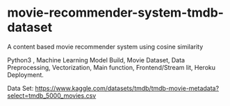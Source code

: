 # movie-recommender-system-tmdb-dataset
A content based movie recommender system using cosine similarity


Python3 , Machine Learning Model Build, Movie Dataset, Data Preprocessing, Vectorization, Main function, Frontend/Stream lit, Heroku Deployment.


Data Set: https://www.kaggle.com/datasets/tmdb/tmdb-movie-metadata?select=tmdb_5000_movies.csv
